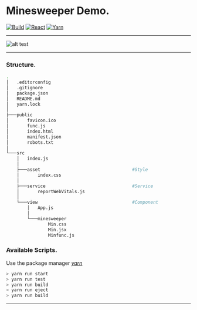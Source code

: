 # Minesweeper Demo.
[![Build](https://img.shields.io/badge/build-passing-green)]()
[![React](https://img.shields.io/badge/react-%5E17.0.1-informational)]()
[![Yarn](https://img.shields.io/badge/yarn-1.22.5-blue)]()
<hr/>

![alt test](https://encrypted-tbn0.gstatic.com/images?q=tbn%3AANd9GcRDlrMaXdNUjnnUPDZNFQQJtBErZJi-C4RFjw&usqp=CAU)

<hr/>

### Structure.

```sh
.
│   .editorconfig
│   .gitignore
│   package.json
│   README.md
│   yarn.lock
│
├───public
│       favicon.ico
│       func.js
│       index.html
│       manifest.json
│       robots.txt
│
└───src
    │   index.js
    │
    ├───asset                                   #Style
    │       index.css
    │
    ├───service                                 #Service
    │       reportWebVitals.js
    │
    └───view                                    #Component
        │   App.js
        │
        └───minesweeper
                Min.css
                Min.jsx
                Minfunc.js
```

### Available Scripts.
Use the package manager <i>[yarn](https://yarnpkg.com/)</i>
```sh
> yarn run start
> yarn run test
> yarn run build
> yarn run eject
> yarn run build
```

<hr />

